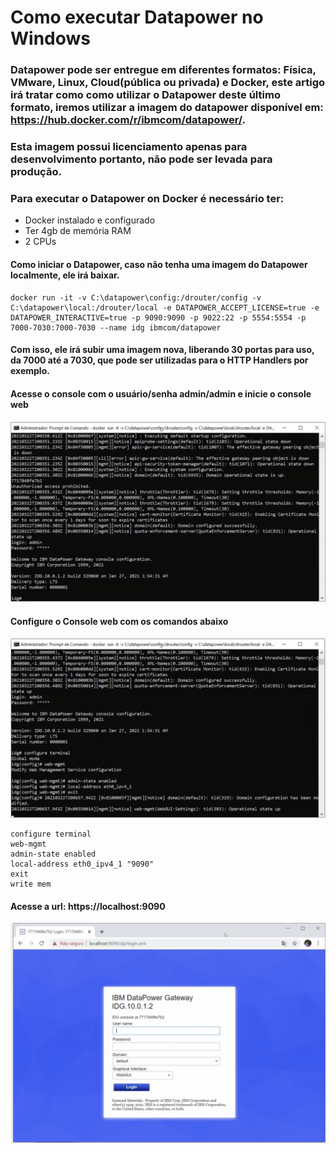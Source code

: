 # Como executar Datapower no Windows

### Datapower pode ser entregue em diferentes formatos: Física, VMware, Linux, Cloud(pública ou privada) e Docker, este artigo irá tratar como como utilizar o Datapower deste último formato, iremos utilizar a imagem do datapower disponível em: https://hub.docker.com/r/ibmcom/datapower/.

### Esta imagem possui licenciamento apenas para desenvolvimento portanto, não pode ser levada para produção.

### Para executar o Datapower on Docker é necessário ter:

- Docker instalado e configurado
- Ter 4gb de memória RAM
- 2 CPUs

#### Como iniciar o Datapower, caso não tenha uma imagem do Datapower localmente, ele irá baixar.
```
docker run -it -v C:\datapower\config:/drouter/config -v C:\datapower\local:/drouter/local -e DATAPOWER_ACCEPT_LICENSE=true -e DATAPOWER_INTERACTIVE=true -p 9090:9090 -p 9022:22 -p 5554:5554 -p 7000-7030:7000-7030 --name idg ibmcom/datapower
```

#### Com isso, ele irá subir uma imagem nova, liberando 30 portas para uso, da 7000 até a 7030, que pode ser utilizadas para o HTTP Handlers por exemplo.


#### Acesse o console com o usuário/senha admin/admin e inicie o console web 
![image](images/loginTerminal.png) 

#### Configure o Console web com os comandos abaixo
![image](images/startWebMgmt.png) 
````
configure terminal
web-mgmt
admin-state enabled
local-address eth0_ipv4_1 "9090"
exit
write mem
````
#### Acesse a url: https://localhost:9090
![image](images/loginWin.png) 
